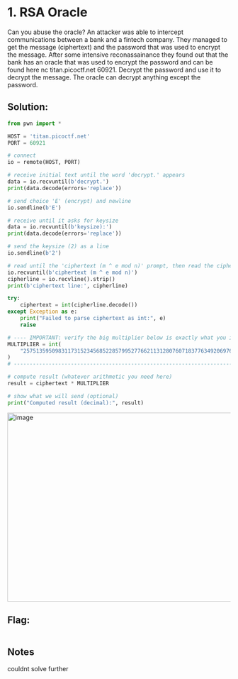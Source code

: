 # 1. RSA Oracle

Can you abuse the oracle?
An attacker was able to intercept communications between a bank and a fintech company. They managed to get the message (ciphertext) and the password that was used to encrypt the message.
After some intensive reconassainance they found out that the bank has an oracle that was used to encrypt the password and can be found here nc titan.picoctf.net 60921. Decrypt the password and use it to decrypt the message. The oracle can decrypt anything except the password.

## Solution:
```python
from pwn import *

HOST = 'titan.picoctf.net'
PORT = 60921

# connect
io = remote(HOST, PORT)

# receive initial text until the word 'decrypt.' appears
data = io.recvuntil(b'decrypt.')
print(data.decode(errors='replace'))

# send choice 'E' (encrypt) and newline
io.sendline(b'E')

# receive until it asks for keysize
data = io.recvuntil(b'keysize):')
print(data.decode(errors='replace'))

# send the keysize (2) as a line
io.sendline(b'2')

# read until the 'ciphertext (m ^ e mod n)' prompt, then read the ciphertext line
io.recvuntil(b'ciphertext (m ^ e mod n)')
cipherline = io.recvline().strip()
print(b'ciphertext line:', cipherline)

try:
    ciphertext = int(cipherline.decode())
except Exception as e:
    print("Failed to parse ciphertext as int:", e)
    raise

# ---- IMPORTANT: verify the big multiplier below is exactly what you intend ----
MULTIPLIER = int(
    "2575135950983117315234568522857995277662113128076071837763492069763989760018604733813265929772245292223046288098298720343542517375538185662305577375746934"
)
# ------------------------------------------------------------------------------

# compute result (whatever arithmetic you need here)
result = ciphertext * MULTIPLIER

# show what we will send (optional)
print("Computed result (decimal):", result)
```

<img width="1891" height="426" alt="image" src="https://github.com/user-attachments/assets/88fa4469-6777-4732-a412-da8e6909ac09" />




## Flag:

```

```
## Notes
couldnt solve further



